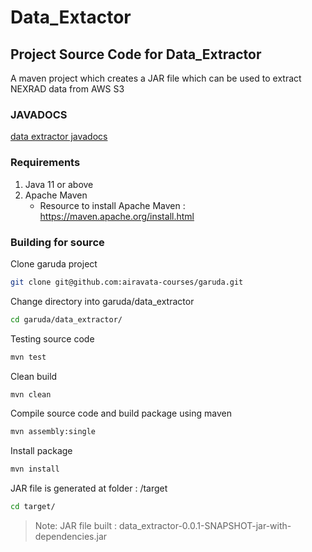 # Data_Extactor

## Project Source Code for Data_Extractor

A maven project which creates a JAR file which can be used to extract NEXRAD data from AWS S3

### JAVADOCS
[data extractor javadocs](https://courses.airavata.org/garuda/data_extractor/index.html)

### Requirements
1. Java 11 or above
2. Apache Maven
   * Resource to install Apache Maven : https://maven.apache.org/install.html

### Building for source

Clone garuda project

```sh
git clone git@github.com:airavata-courses/garuda.git
```

Change directory into garuda/data_extractor
```sh
cd garuda/data_extractor/
```

Testing source code
```sh
mvn test
```

Clean build
```sh
mvn clean
```

Compile source code and build package using maven
```sh
mvn assembly:single
```

Install package
```sh
mvn install
```

JAR file is generated at folder : /target
```sh
cd target/
```
> Note: JAR file built : data_extractor-0.0.1-SNAPSHOT-jar-with-dependencies.jar


